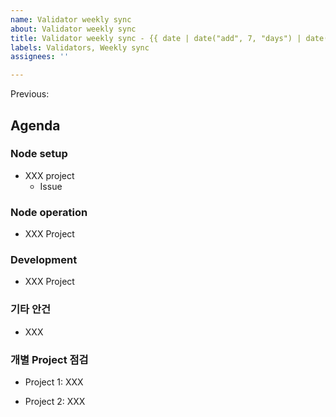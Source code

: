 ```yaml
---
name: Validator weekly sync
about: Validator weekly sync
title: Validator weekly sync - {{ date | date("add", 7, "days") | date('YYYY-MM-DD') }}
labels: Validators, Weekly sync
assignees: ''

---
```


Previous: <previous weekly sync>

## Agenda

### Node setup
- XXX project
    - Issue


### Node operation

- XXX Project

### Development
- XXX Project

### 기타 안건

- XXX

### 개별 Project 점검
- Project 1: XXX


- Project 2: XXX

